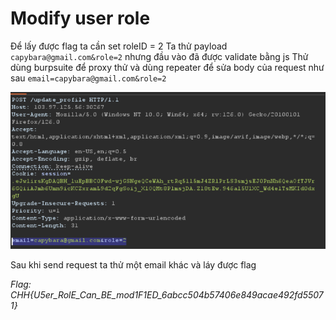 # Modify user role

Để lấy được flag ta cần set roleID = 2
Ta thử payload ```capybara@gmail.com&role=2``` nhưng đầu vào đã được validate bằng js
Thử dùng burpsuite để proxy thử và dùng repeater để sửa body của request như sau ```email=capybara@gmail.com&role=2``` 

![alt text](image.png)

Sau khi send request ta thử một email khác và láy được flag

*Flag: CHH{U5er_RolE_Can_BE_mod1F1ED_6abcc504b57406e849acae492fd55071}*